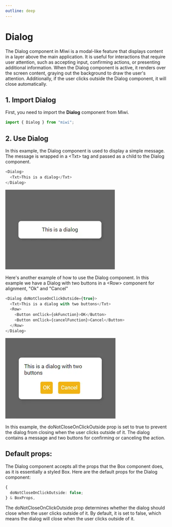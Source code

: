 ```yaml
---
outline: deep
---
```


# Dialog

The Dialog component in Miwi is a modal-like feature that displays content in a layer above the main application. It is useful for interactions that require user attention, such as accepting input, confirming actions, or presenting additional information. When the Dialog component is active, it renders over the screen content, graying out the background to draw the user's attention. Additionally, if the user clicks outside the Dialog component, it will close automatically.

## 1. Import Dialog

First, you need to import the **Dialog** component from Miwi.

```ts
import { Dialog } from "miwi";
```

## 2. Use Dialog

In this example, the Dialog component is used to display a simple message. The message is wrapped in a &lt;Txt&gt; tag and passed as a child to the Dialog component.

```ts
<Dialog>
  <Txt>This is a dialog</Txt>
</Dialog>
```

![Dialog Sample](../component-pictures/dialog.webp "Miwi Dialog")

Here's another example of how to use the Dialog component. In this example we have a Dialog with two buttons in a &lt;Row&gt; component for alignment, "Ok" and "Cancel"

```ts
<Dialog doNotCloseOnClickOutside={true}>
  <Txt>This is a dialog with two buttons</Txt>
  <Row>
    <Button onClick={okFunction}>OK</Button>
    <Button onClick={cancelFunction}>Cancel</Button>
  </Row>
</Dialog>
```

![A Miwi Dialog With two buttons](../component-pictures/dialog-with-two-buttons.webp "Miwi Dialog with two buttons")

In this example, the doNotCloseOnClickOutside prop is set to true to prevent the dialog from closing when the user clicks outside of it. The dialog contains a message and two buttons for confirming or canceling the action.

## Default props:

The Dialog component accepts all the props that the Box component does, as it is essentially a styled Box. Here are the default props for the Dialog component:

```ts
{
  doNotCloseOnClickOutside: false;
} & BoxProps,
```

The doNotCloseOnClickOutside prop determines whether the dialog should close when the user clicks outside of it. By default, it is set to false, which means the dialog will close when the user clicks outside of it.
